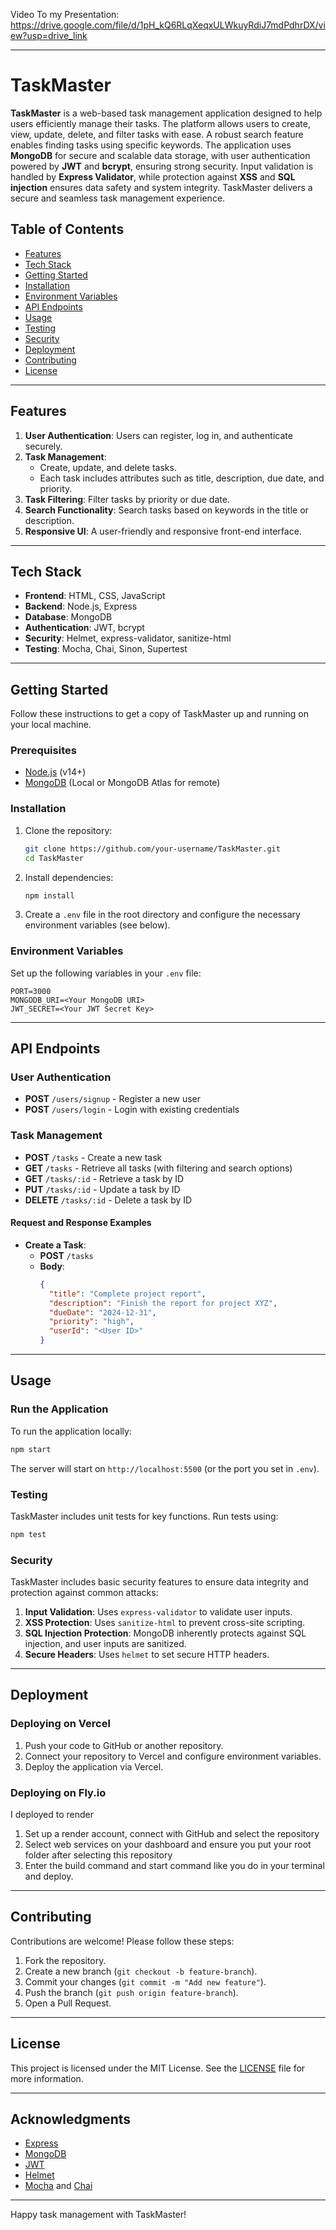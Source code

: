 Video To my Presentation: https://drive.google.com/file/d/1pH_kQ6RLqXeqxULWkuyRdiJ7mdPdhrDX/view?usp=drive_link

---

# TaskMaster

**TaskMaster** is a web-based task management application designed to help users efficiently manage their tasks. The platform allows users to create, view, update, delete, and filter tasks with ease. A robust search feature enables finding tasks using specific keywords. 
The application uses **MongoDB** for secure and scalable data storage, with user authentication powered by **JWT** and **bcrypt**, ensuring strong security. Input validation is handled by **Express Validator**, while protection against **XSS** and **SQL injection** ensures data safety and system integrity. TaskMaster delivers a secure and seamless task management experience.

## Table of Contents
- [Features](#features)
- [Tech Stack](#tech-stack)
- [Getting Started](#getting-started)
- [Installation](#installation)
- [Environment Variables](#environment-variables)
- [API Endpoints](#api-endpoints)
- [Usage](#usage)
- [Testing](#testing)
- [Security](#security)
- [Deployment](#deployment)
- [Contributing](#contributing)
- [License](#license)

---

## Features

1. **User Authentication**: Users can register, log in, and authenticate securely.
2. **Task Management**:
   - Create, update, and delete tasks.
   - Each task includes attributes such as title, description, due date, and priority.
3. **Task Filtering**: Filter tasks by priority or due date.
4. **Search Functionality**: Search tasks based on keywords in the title or description.
5. **Responsive UI**: A user-friendly and responsive front-end interface.

---

## Tech Stack

- **Frontend**: HTML, CSS, JavaScript
- **Backend**: Node.js, Express
- **Database**: MongoDB
- **Authentication**: JWT, bcrypt
- **Security**: Helmet, express-validator, sanitize-html
- **Testing**: Mocha, Chai, Sinon, Supertest

---

## Getting Started

Follow these instructions to get a copy of TaskMaster up and running on your local machine.

### Prerequisites

- [Node.js](https://nodejs.org/en/) (v14+)
- [MongoDB](https://www.mongodb.com/) (Local or MongoDB Atlas for remote)

### Installation

1. Clone the repository:
    ```bash
    git clone https://github.com/your-username/TaskMaster.git
    cd TaskMaster
    ```

2. Install dependencies:
    ```bash
    npm install
    ```

3. Create a `.env` file in the root directory and configure the necessary environment variables (see below).

### Environment Variables

Set up the following variables in your `.env` file:

```plaintext
PORT=3000
MONGODB_URI=<Your MongoDB URI>
JWT_SECRET=<Your JWT Secret Key>
```

---

## API Endpoints

### User Authentication

- **POST** `/users/signup` - Register a new user
- **POST** `/users/login` - Login with existing credentials

### Task Management

- **POST** `/tasks` - Create a new task
- **GET** `/tasks` - Retrieve all tasks (with filtering and search options)
- **GET** `/tasks/:id` - Retrieve a task by ID
- **PUT** `/tasks/:id` - Update a task by ID
- **DELETE** `/tasks/:id` - Delete a task by ID

#### Request and Response Examples

- **Create a Task**:
    - **POST** `/tasks`
    - **Body**:
      ```json
      {
        "title": "Complete project report",
        "description": "Finish the report for project XYZ",
        "dueDate": "2024-12-31",
        "priority": "high",
        "userId": "<User ID>"
      }
      ```

---

## Usage

### Run the Application

To run the application locally:

```bash
npm start
```

The server will start on `http://localhost:5500` (or the port you set in `.env`).

### Testing

TaskMaster includes unit tests for key functions. Run tests using:

```bash
npm test
```

### Security

TaskMaster includes basic security features to ensure data integrity and protection against common attacks:

1. **Input Validation**: Uses `express-validator` to validate user inputs.
2. **XSS Protection**: Uses `sanitize-html` to prevent cross-site scripting.
3. **SQL Injection Protection**: MongoDB inherently protects against SQL injection, and user inputs are sanitized.
4. **Secure Headers**: Uses `helmet` to set secure HTTP headers.

---

## Deployment

### Deploying on Vercel

1. Push your code to GitHub or another repository.
2. Connect your repository to Vercel and configure environment variables.
3. Deploy the application via Vercel.

### Deploying on Fly.io

I deployed to render

1. Set up a render account, connect with GitHub and select the repository
2. Select web services on your dashboard and ensure you put your root folder after selecting this repository
3. Enter the build command and start command like you do in your terminal and deploy.
---

## Contributing

Contributions are welcome! Please follow these steps:

1. Fork the repository.
2. Create a new branch (`git checkout -b feature-branch`).
3. Commit your changes (`git commit -m "Add new feature"`).
4. Push the branch (`git push origin feature-branch`).
5. Open a Pull Request.

---

## License

This project is licensed under the MIT License. See the [LICENSE](LICENSE) file for more information.

---

## Acknowledgments

- [Express](https://expressjs.com/)
- [MongoDB](https://www.mongodb.com/)
- [JWT](https://jwt.io/)
- [Helmet](https://helmetjs.github.io/)
- [Mocha](https://mochajs.org/) and [Chai](https://www.chaijs.com/)

---

Happy task management with TaskMaster!
